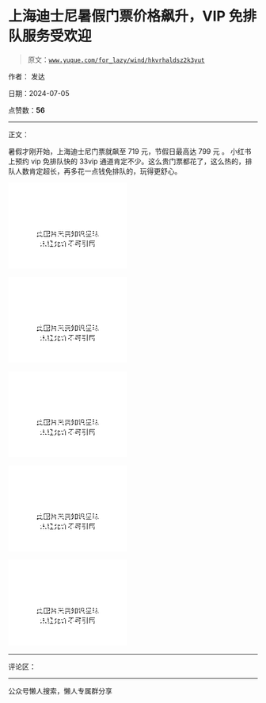 # 上海迪士尼暑假门票价格飙升，VIP 免排队服务受欢迎

> 原文：[`www.yuque.com/for_lazy/wind/hkvrhaldsz2k3yut`](https://www.yuque.com/for_lazy/wind/hkvrhaldsz2k3yut)

作者： 发达

日期：2024-07-05

点赞数：**56**

* * *

正文：

暑假才刚开始，上海迪士尼门票就飙至 719 元，节假日最高达 799 元 。
小红书上预约 vip 免排队快的 33vip 通道肯定不少。这么贵门票都花了，这么热的，排队人数肯定超长，再多花一点钱免排队的，玩得更舒心。

![](img/f857400c52b27b9767aac17117060904.png "None")

![](img/0492b1d4ad993b677b38b6b796ba653d.png "None")

![](img/46259154c5cb74463e0e74d6093bad15.png "None")

![](img/bdd9a14b648e051d3eb9f2ecef317f74.png "None")

![](img/c4927a9aa742253301519bdbd42e24e0.png "None")

* * *

评论区：

* * *

公众号懒人搜索，懒人专属群分享
